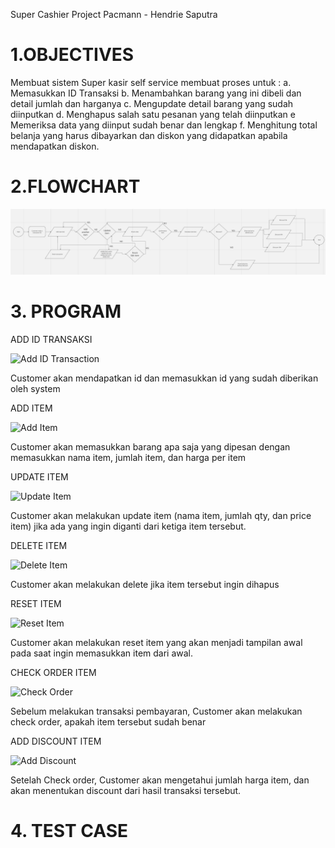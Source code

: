 Super Cashier Project Pacmann - Hendrie Saputra

# 1.OBJECTIVES
Membuat sistem Super kasir self service membuat proses untuk :
a. Memasukkan ID Transaksi
b. Menambahkan barang yang ini dibeli dan detail jumlah dan harganya
c. Mengupdate detail barang yang sudah diinputkan 
d. Menghapus salah satu pesanan yang telah diinputkan
e  Memeriksa data yang diinput sudah benar dan lengkap
f. Menghitung total belanja yang harus dibayarkan dan diskon yang didapatkan apabila mendapatkan diskon.

# 2.FLOWCHART
![Alt text](https://github.com/hendsaputra/Super-Cashier-App/blob/main/Flowchart.png)

# 3. PROGRAM

ADD ID TRANSAKSI

<img width="417" alt="Add ID Transaction" src="https://github.com/hendsaputra/Super-Cashier-App/assets/136609782/51c21c4e-a6dd-4564-84d1-a6025e41a53d">

Customer akan mendapatkan id dan memasukkan id yang sudah diberikan oleh system

ADD ITEM

<img width="297" alt="Add Item" src="https://github.com/hendsaputra/Super-Cashier-App/assets/136609782/d80cfd42-d84b-459c-9c2b-d7447da3bf71">

Customer akan memasukkan barang apa saja yang dipesan dengan memasukkan nama item, jumlah item, dan harga per item

UPDATE ITEM

<img width="275" alt="Update Item" src="https://github.com/hendsaputra/Super-Cashier-App/assets/136609782/41082a65-4f29-4e5b-a42a-9ff96612f7ed">

Customer akan melakukan update item (nama item, jumlah qty, dan price item) jika ada yang ingin diganti dari ketiga item tersebut.

DELETE ITEM

<img width="275" alt="Delete Item" src="https://github.com/hendsaputra/Super-Cashier-App/assets/136609782/ee85f62a-673e-4c52-89dc-0e6a6a9041cf">

Customer akan melakukan delete jika item tersebut ingin dihapus

RESET ITEM

<img width="402" alt="Reset Item" src="https://github.com/hendsaputra/Super-Cashier-App/assets/136609782/1ce08752-0a30-4b42-9219-922871455fc1">

Customer akan melakukan reset item yang akan menjadi tampilan awal pada saat ingin memasukkan item dari awal.

CHECK ORDER ITEM

<img width="352" alt="Check Order" src="https://github.com/hendsaputra/Super-Cashier-App/assets/136609782/6fd66d1a-a569-40e1-8bc8-60eed0d663d6">

Sebelum melakukan transaksi pembayaran, Customer akan melakukan check order, apakah item tersebut sudah benar

ADD DISCOUNT ITEM

<img width="327" alt="Add Discount" src="https://github.com/hendsaputra/Super-Cashier-App/assets/136609782/0f67048b-f8ae-404e-9a5e-1e3e28f6126d">

Setelah Check order, Customer akan mengetahui jumlah harga item, dan akan menentukan discount dari hasil transaksi tersebut.

# 4. TEST CASE

